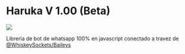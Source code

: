 # Haruka V 1.00 (Beta)
<p aling="center">
  <a>
    <img src="https://i.pinimg.com/736x/5d/83/2e/5d832e6f78f35757c80be929b8f23403.jpg" heigth="800"/>
  </a>
</p>
<p>
  Libreria de bot de whatsapp 100% en javascript conectado a travez de <a href="https://github.com/WhiskeySockets/Baileys/">@WhiskeySockets/Baileys</a>
</p>
